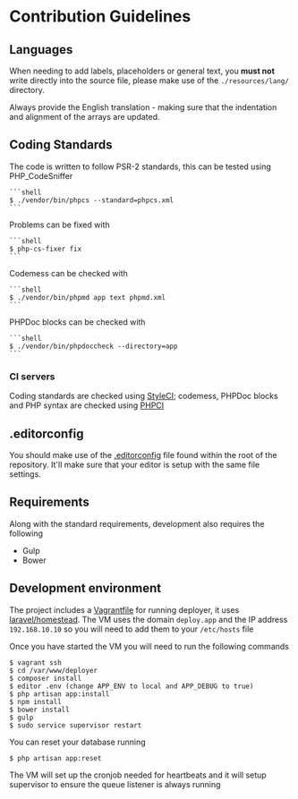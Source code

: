 # Contribution Guidelines

## Languages

When needing to add labels, placeholders or general text, you **must not** write directly into the source file, please make use of the `./resources/lang/` directory.

Always provide the English translation - making sure that the indentation and alignment of the arrays are updated.

## Coding Standards

The code is written to follow PSR-2 standards, this can be tested using PHP_CodeSniffer

    ```shell
    $ ./vendor/bin/phpcs --standard=phpcs.xml
    ```

Problems can be fixed with

    ```shell
    $ php-cs-fixer fix
    ```

Codemess can be checked with

    ```shell
    $ ./vendor/bin/phpmd app text phpmd.xml
    ```

PHPDoc blocks can be checked with

    ```shell
    $ ./vendor/bin/phpdoccheck --directory=app
    ```

### CI servers

Coding standards are checked using [StyleCI](http://styleci.io); codemess, PHPDoc blocks and PHP syntax are checked using [PHPCI](https://www.phptesting.org)

## .editorconfig

You should make use of the [.editorconfig](/.editorconfig) file found within the root of the repository. It'll make sure that your editor is setup with the same file settings.

## Requirements

Along with the standard requirements, development also requires the following

- Gulp
- Bower

## Development environment 

The project includes a [Vagrantfile](/Vagrantfile) for running deployer, it uses [laravel/homestead](https://github.com/laravel/homestead). The VM uses the domain `deploy.app` and the IP address `192.168.10.10` so you will need to add them to your `/etc/hosts` file

Once you have started the VM you will need to run the following commands

    $ vagrant ssh
    $ cd /var/www/deployer
    $ composer install
    $ editor .env (change APP_ENV to local and APP_DEBUG to true)
    $ php artisan app:install
    $ npm install
    $ bower install
    $ gulp
    $ sudo service supervisor restart

You can reset your database running

    $ php artisan app:reset

The VM will set up the cronjob needed for heartbeats and it will setup supervisor to ensure the queue listener is always running